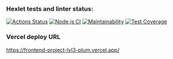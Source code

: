 ### Hexlet tests and linter status:
[![Actions Status](https://github.com/kalbasnick/frontend-project-lvl3/workflows/hexlet-check/badge.svg)](https://github.com/kalbasnick/frontend-project-lvl3/actions)
[![Node.js CI](https://github.com/kalbasnick/frontend-project-lvl3/blob/main/.github/workflows/LinterAndTestCoverage.yml/badge.svg)](https://github.com/kalbasnick/frontend-project-lvl3/blob/main/.github/workflows/LinterAndTestCoverage.yml)
[![Maintainability](https://api.codeclimate.com/v1/badges/55e2cb9901e871b06e3d/maintainability)](https://codeclimate.com/github/kalbasnick/frontend-project-lvl3/maintainability)
[![Test Coverage](https://api.codeclimate.com/v1/badges/55e2cb9901e871b06e3d/test_coverage)](https://codeclimate.com/github/kalbasnick/frontend-project-lvl3/test_coverage)

### Vercel deploy URL
https://frontend-project-lvl3-plum.vercel.app/